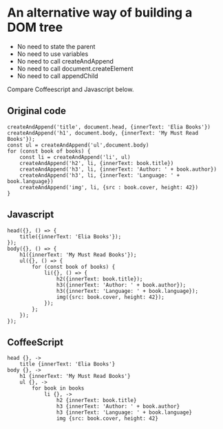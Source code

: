 # An alternative way of building a DOM tree

* No need to state the parent
* No need to use variables
* No need to call createAndAppend
* No need to call document.createElement 
* No need to call appendChild

Compare Coffeescript and Javascript below.

## Original code
```
createAndAppend('title', document.head, {innerText: 'Elia Books'})
createAndAppend('h1', document.body, {innerText: 'My Must Read Books'});
const ul = createAndAppend('ul',document.body)
for (const book of books) {
	const li = createAndAppend('li', ul)
	createAndAppend('h2', li, {innerText: book.title})
	createAndAppend('h3', li, {innerText: 'Author: ' + book.author})
	createAndAppend('h3', li, {innerText: 'Language: ' + book.language})
	createAndAppend('img', li, {src : book.cover, height: 42})
}
```

## Javascript

```
head({}, () => {
	title({innerText: 'Elia Books'});
});
body({}, () => {
	h1({innerText: 'My Must Read Books'});
	ul({}, () => { 
		for (const book of books) {
			li({}, () => {
				h2({innerText: book.title});
				h3({innerText: 'Author: ' + book.author});
				h3({innerText: 'Language: ' + book.language});
				img({src: book.cover, height: 42});
			});
		};
	});
});
```

## CoffeeScript

```
head {}, -> 
	title {innerText: 'Elia Books'}
body {}, ->
	h1 {innerText: 'My Must Read Books'}
	ul {}, -> 
		for book in books
			li {}, ->
				h2 {innerText: book.title}
				h3 {innerText: 'Author: ' + book.author}
				h3 {innerText: 'Language: ' + book.language}
				img {src: book.cover, height: 42}
```
